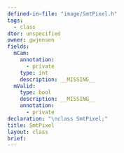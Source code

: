 ```yaml
---
defined-in-file: "image/SmtPixel.h"
tags:
  - class
dtor: unspecified
owner: gwjensen
fields:
  mCam:
    annotation:
      - private
    type: int
    description: __MISSING__
  mValid:
    type: bool
    description: __MISSING__
    annotation:
      - private
declaration: "\nclass SmtPixel;"
title: SmtPixel
layout: class
brief:
---
```

